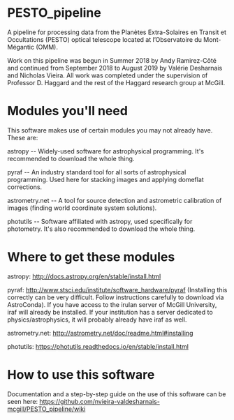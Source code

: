 # PESTO_pipeline
A pipeline for processing data from the Planètes Extra-Solaires en Transit et Occultations (PESTO) optical telescope located at l’Observatoire du Mont-Mégantic (OMM). 

Work on this pipeline was begun in Summer 2018 by Andy Ramirez-Côté and continued from September 2018 to August 2019 by Valérie Desharnais and Nicholas Vieira. All work was completed under the supervision of Professor D. Haggard and the rest of the Haggard research group at McGill.

# Modules you'll need 
This software makes use of certain modules you may not already have. These are:

astropy -- Widely-used software for astrophysical programming. It's recommended to download the whole thing. 

pyraf -- An industry standard tool for all sorts of astrophysical programming. Used here for stacking images and applying domeflat corrections. 

astrometry.net -- A tool for source detection and astrometric calibration of images (finding world coordinate system solutions).

photutils -- Software affiliated with astropy, used specifically for photometry. It's also recommended to download the whole thing. 

# Where to get these modules

astropy: http://docs.astropy.org/en/stable/install.html

pyraf: http://www.stsci.edu/institute/software_hardware/pyraf (Installing this correctly can be very difficult. Follow instructions carefully to download via AstroConda).
If you have access to the irulan server of McGill University, iraf will already be installed. If your institution has a server dedicated to physics/astrophysics, it will probably already have iraf as well. 

astrometry.net: http://astrometry.net/doc/readme.html#installing

photutils: https://photutils.readthedocs.io/en/stable/install.html

# How to use this software

Documentation and a step-by-step guide on the use of this software can be seen here: https://github.com/nvieira-valdesharnais-mcgill/PESTO_pipeline/wiki

